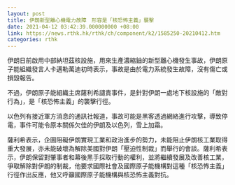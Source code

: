 ```yaml
---
layout: post
title: 伊朗新型離心機電力故障　形容是「核恐怖主義」襲擊
date: 2021-04-12 03:42:39.000000000 +08:00
link: https://news.rthk.hk/rthk/ch/component/k2/1585250-20210412.htm
categories: rthk
---
```


伊朗日前啟用中部納坦茲核設施，用來生產濃縮鈾的新型離心機發生事故，伊朗原子能組織發言人卡邁勒萬迪初時表示，事故是由於電力系統發生故障，沒有傷亡或損毀報告。

不過，伊朗原子能組織主席薩利希譴責事件，是針對伊朗一處地下核設施的「敵對行為」，是「核恐怖主義」的襲擊行徑。

以色列有接近軍方消息的通訊社報道，事故可能是黑客透過網絡進行攻擊，導致停電，事件可能令原本關係欠佳的伊朗及以色列，雪上加霜。

薩利希表示，企圖阻礙伊朗實現工業和政治進步的勢力，未能阻止伊朗核工業取得重大發展，亦未能破壞為解除美國對伊朗「壓迫性制裁」而舉行的會談。薩利希表示，伊朗保留對肇事者和幕後黑手採取行動的權利，並將繼續發展及改善核工業，爭取解除對伊朗的制裁，他要求國際社會及國際原子能機構對這種「核恐怖主義」行徑作出反應，他又呼籲國際原子能機構與核恐怖主義對抗。
